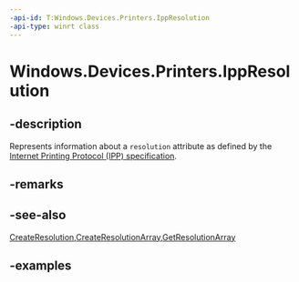 ```yaml
---
-api-id: T:Windows.Devices.Printers.IppResolution
-api-type: winrt class
---
```


# Windows.Devices.Printers.IppResolution

<!--
public sealed class IppResolution
-->


## -description

Represents information about a `resolution` attribute as defined by the [Internet Printing Protocol (IPP) specification](https://tools.ietf.org/html/rfc8011).

## -remarks

## -see-also

[CreateResolution](ippattributevalue_createresolution_318986718.md),[CreateResolutionArray](ippattributevalue_createresolutionarray_1031340519.md),[GetResolutionArray](ippattributevalue_getresolutionarray_2070380475.md)

## -examples


